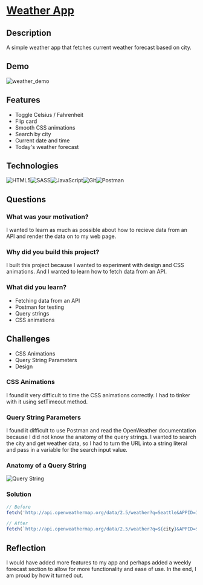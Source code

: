 # [Weather App](https://nathankim137311.github.io/weather-app/)

## Description
A simple weather app that fetches current weather forecast based on city. 

## Demo
![weather_demo](https://user-images.githubusercontent.com/46698958/153813400-0e61d713-6283-4ce9-9867-7a450514ada9.gif)

## Features
* Toggle Celsius / Fahrenheit
* Flip card
* Smooth CSS animations
* Search by city
* Current date and time 
* Today's weather forecast

## Technologies
![HTML5](https://img.shields.io/badge/html5-%23E34F26.svg?style=for-the-badge&logo=html5&logoColor=white)![SASS](https://img.shields.io/badge/SASS-hotpink.svg?style=for-the-badge&logo=SASS&logoColor=white)![JavaScript](https://img.shields.io/badge/javascript-%23323330.svg?style=for-the-badge&logo=javascript&logoColor=%23F7DF1E)![Git](https://img.shields.io/badge/git-%23F05033.svg?style=for-the-badge&logo=git&logoColor=white)![Postman](https://img.shields.io/badge/Postman-FF6C37?style=for-the-badge&logo=postman&logoColor=white)

## Questions 
### What was your motivation?
I wanted to learn as much as possible about how to recieve data from an API and render the data on to my web page. 

### Why did you build this project?
I built this project because I wanted to experiment with design and CSS animations. And I wanted to learn how to fetch data from an API. 

### What did you learn?
* Fetching data from an API
* Postman for testing
* Query strings
* CSS animations

## Challenges
* CSS Animations
* Query String Parameters
* Design

### CSS Animations
I found it very difficult to time the CSS animations correctly. I had to tinker with it using setTimeout method. 

### Query String Parameters
I found it difficult to use Postman and read the OpenWeather documentation because I did not know the anatomy of the query strings. I wanted to search the city and get weather data, so I had to turn the URL into a string literal and pass in a variable for the search input value.

### Anatomy of a Query String
![Query String](https://cdn.discordapp.com/attachments/665341028403773465/942676526296600596/urlparametercomponents.png)

### Solution

```JavaScript
// Before 
fetch('http://api.openweathermap.org/data/2.5/weather?q=Seattle&APPID=123123324');

// After 
fetch(`http://api.openweathermap.org/data/2.5/weather?q=${city}&APPID=${key1}`);
```

## Reflection
I would have added more features to my app and perhaps added a weekly forecast section to allow for more functionality and ease of use. In the end, I am proud by how it turned out. 
